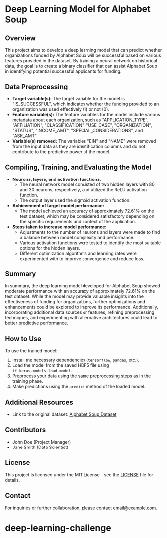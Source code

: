 # Deep Learning Model for Alphabet Soup

## Overview
This project aims to develop a deep learning model that can predict whether organizations funded by Alphabet Soup will be successful based on various features provided in the dataset. By training a neural network on historical data, the goal is to create a binary classifier that can assist Alphabet Soup in identifying potential successful applicants for funding.

## Data Preprocessing
- **Target variable(s):** The target variable for the model is "IS_SUCCESSFUL", which indicates whether the funding provided to an organization was used effectively (1) or not (0).
- **Feature variable(s):** The feature variables for the model include various metadata about each organization, such as "APPLICATION_TYPE", "AFFILIATION", "CLASSIFICATION", "USE_CASE", "ORGANIZATION", "STATUS", "INCOME_AMT", "SPECIAL_CONSIDERATIONS", and "ASK_AMT".
- **Variable(s) removed:** The variables "EIN" and "NAME" were removed from the input data as they are identification columns and do not contribute to the predictive power of the model.

## Compiling, Training, and Evaluating the Model
- **Neurons, layers, and activation functions:** 
  - The neural network model consisted of two hidden layers with 80 and 30 neurons, respectively, and utilized the ReLU activation function. 
  - The output layer used the sigmoid activation function.
- **Achievement of target model performance:** 
  - The model achieved an accuracy of approximately 72.61% on the test dataset, which may be considered satisfactory depending on the specific requirements and context of the application.
- **Steps taken to increase model performance:** 
  - Adjustments to the number of neurons and layers were made to find a balance between model complexity and performance.
  - Various activation functions were tested to identify the most suitable options for the hidden layers.
  - Different optimization algorithms and learning rates were experimented with to improve convergence and reduce loss.

## Summary
In summary, the deep learning model developed for Alphabet Soup showed moderate performance with an accuracy of approximately 72.61% on the test dataset. While the model may provide valuable insights into the effectiveness of funding for organizations, further optimizations and enhancements could be explored to improve its performance. Additionally, incorporating additional data sources or features, refining preprocessing techniques, and experimenting with alternative architectures could lead to better predictive performance.

## How to Use
To use the trained model:
1. Install the necessary dependencies (`tensorflow`, `pandas`, etc.).
2. Load the model from the saved HDF5 file using `tf.keras.models.load_model`.
3. Preprocess your data using the same preprocessing steps as in the training phase.
4. Make predictions using the `predict` method of the loaded model.

## Additional Resources
- Link to the original dataset: [Alphabet Soup Dataset](https://static.bc-edx.com/data/dl-1-2/m21/lms/starter/charity_data.csv)

## Contributors
- John Doe (Project Manager)
- Jane Smith (Data Scientist)

## License
This project is licensed under the MIT License - see the [LICENSE](LICENSE) file for details.

## Contact
For inquiries or further collaboration, please contact [email@example.com](mailto:email@example.com).
# deep-learning-challenge
